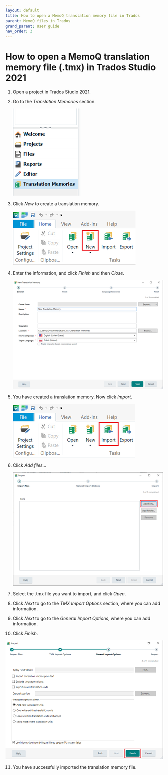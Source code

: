 ```yaml
---
layout: default
title: How to open a MemoQ translation memory file in Trados
parent: MemoQ files in Trados
grand_parent: User guide
nav_order: 3
---
```


# How to open a MemoQ translation memory file (.tmx) in Trados Studio 2021

1. Open a project in Trados Studio 2021.
2. Go to the *Translation Memories* section.

   ![](../../../assets/images/Picture16.png)

3. Click *New* to create a translation memory.

   ![](../../../assets/images/Picture17.png)

4. Enter the information, and click *Finish* and then *Close*.

   ![](../../../assets/images/Picture18.png)

5. You have created a translation memory. Now click *Import*.

   ![](../../../assets/images/Picture19.png)

6. Click *Add files...* 

   ![](../../../assets/images/Picture20.png)

7. Select the .tmx file you want to import, and click *Open*.
8. Click *Next* to go to the *TMX Import Options* section, where you can add information.
9. Click *Next* to go to the *General Import Options*, where you can add information.
10. Click *Finish*.

   ![](../../../assets/images/Picture21.png)

11. You have successfully imported the translation memory file.